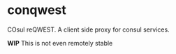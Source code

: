 # conqwest
COsul reQWEST. A client side proxy for consul services. 

**WIP** This is not even remotely stable
